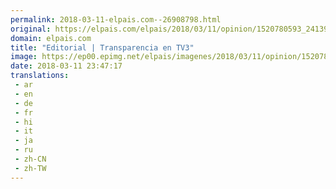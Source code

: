 ```yaml
---
permalink: 2018-03-11-elpais.com--26908798.html
original: https://elpais.com/elpais/2018/03/11/opinion/1520780593_241396.html#?ref=rss&format=simple&link=link
domain: elpais.com
title: "Editorial | Transparencia en TV3"
image: https://ep00.epimg.net/elpais/imagenes/2018/03/11/opinion/1520780593_241396_1520788177_rrss_normal.jpg
date: 2018-03-11 23:47:17
translations: 
 - ar
 - en
 - de
 - fr
 - hi
 - it
 - ja
 - ru
 - zh-CN
 - zh-TW
---
```



